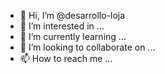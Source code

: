 - 👋 Hi, I’m @desarrollo-loja
- 👀 I’m interested in ...
- 🌱 I’m currently learning ...
- 💞️ I’m looking to collaborate on ...
- 📫 How to reach me ...

<!---
desarrollo-loja/desarrollo-loja is a ✨ special ✨ repository because its `README.md` (this file) appears on your GitHub profile.
You can click the Preview link to take a look at your changes.
--->
